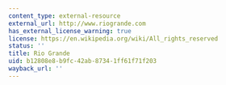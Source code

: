 ```yaml
---
content_type: external-resource
external_url: http://www.riogrande.com
has_external_license_warning: true
license: https://en.wikipedia.org/wiki/All_rights_reserved
status: ''
title: Rio Grande
uid: b12808e8-b9fc-42ab-8734-1ff61f71f203
wayback_url: ''
---
```

